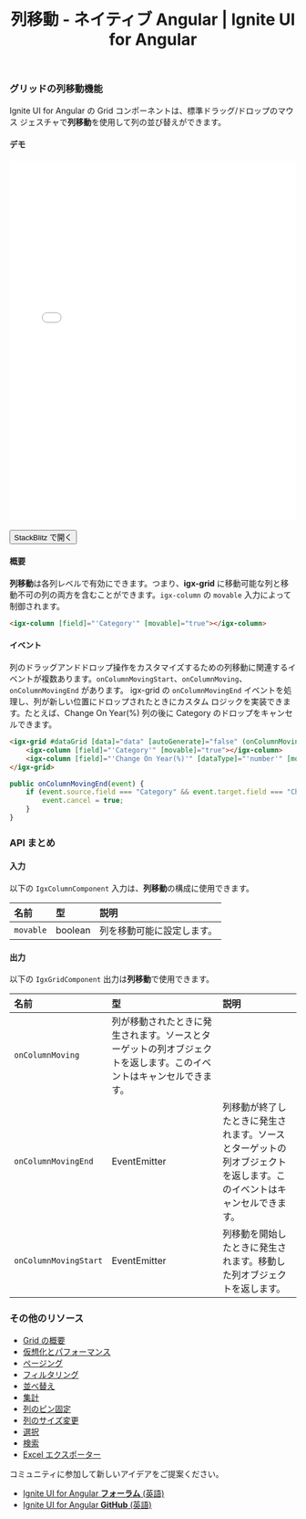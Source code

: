 ﻿---
title: 列移動 - ネイティブ Angular | Ignite UI for Angular
_description: 列移動機能は、標準ドラッグ/ドロップ マウス ジェスチャでインタラクティブに列を並べ替えます。
_keywords: Ignite UI for Angular, UI コントロール, Angular ウィジェット, web ウィジェット, UI ウィジェット, Angular, ネイティブ Angular コンポーネント スイート, ネイティブ Angular コントロール, ネイティブ Angular コンポーネント ライブラリ, Angular Data Grid コンポーネント, Angular Data Grid コントロール, ネイティブ Angular コンポーネント, Angular Grid コンポーネント, Angular Grid コントロール, Angular 高いパフォーマンス Grid, 列のサイズ変更, 遅延列サイズ変更, グリッド列のサイズ変更, Angular Grid 列のサイズ変更, Angular 列
_language: ja
---

### グリッドの列移動機能

Ignite UI for Angular の Grid コンポーネントは、標準ドラッグ/ドロップのマウス ジェスチャで**列移動**を使用して列の並び替えができます。

#### デモ

<div class="sample-container loading" style="height:630px">
    <iframe id="column-moving-sample-iframe" src='{environment:demosBaseUrl}/grid-moving-sample' width="100%" height="100%" seamless frameBorder="0" onload="onSampleIframeContentLoaded(this);"></iframe>
</div>
<br/>
<div>
<button data-localize="stackblitz" class="stackblitz-btn" data-iframe-id="column-moving-sample-iframe" data-demos-base-url="{environment:demosBaseUrl}">StackBlitz で開く</button>
</div>
<div class="divider--half"></div>

#### 概要
**列移動**は各列レベルで有効にできます。つまり、**igx-grid** に移動可能な列と移動不可の列の両方を含むことができます。`igx-column` の `movable` 入力によって制御されます。

```html
<igx-column [field]="'Category'" [movable]="true"></igx-column>
```

#### イベント
列のドラッグアンドドロップ操作をカスタマイズするための列移動に関連するイベントが複数あります。`onColumnMovingStart`、`onColumnMoving`、`onColumnMovingEnd` があります。
igx-grid の `onColumnMovingEnd` イベントを処理し、列が新しい位置にドロップされたときにカスタム ロジックを実装できます。たとえば、Change On Year(%) 列の後に Category のドロップをキャンセルできます。

```html
<igx-grid #dataGrid [data]="data" [autoGenerate]="false" (onColumnMovingEnd)="onColumnMovingEnd($event)">
    <igx-column [field]="'Category'" [movable]="true"></igx-column>
    <igx-column [field]="'Change On Year(%)'" [dataType]="'number'" [movable]="true" ></igx-column>
</igx-grid>
```

```typescript
public onColumnMovingEnd(event) {
    if (event.source.field === "Category" && event.target.field === "Change On Year(%)") {
        event.cancel = true;
    }
}
```

### API まとめ

#### 入力
以下の `IgxColumnComponent` 入力は、**列移動**の構成に使用できます。

| 名前 | 型 | 説明 |
| :--- | :--- | :--- |
|`movable`|boolean|列を移動可能に設定します。|

<div class="divider--half"></div>

#### 出力
以下の `IgxGridComponent` 出力は**列移動**で使用できます。

| 名前 | 型 | 説明 |
| :--- | :--- | :--- |
|`onColumnMoving`| 列が移動されたときに発生されます。ソースとターゲットの列オブジェクトを返します。このイベントはキャンセルできます。|
|`onColumnMovingEnd`| EventEmitter |列移動が終了したときに発生されます。ソースとターゲットの列オブジェクトを返します。このイベントはキャンセルできます。|
|`onColumnMovingStart`| EventEmitter |列移動を開始したときに発生されます。移動した列オブジェクトを返します。|

<div class="divider--half"></div>

### その他のリソース
<div class="divider--half"></div>

* [Grid の概要](grid.md)
* [仮想化とパフォーマンス](grid_virtualization.md)
* [ページング](grid_paging.md)
* [フィルタリング](grid_filtering.md)
* [並べ替え](grid_sorting.md)
* [集計](grid_summaries.md)
* [列のピン固定](grid_column_pinning.md)
* [列のサイズ変更](grid_column_resizing.md)
* [選択](grid_selection.md)
* [検索](grid_search.md)
* [Excel エクスポーター](exporter_excel.md)

<div class="divider--half"></div>
コミュニティに参加して新しいアイデアをご提案ください。

* [Ignite UI for Angular **フォーラム** (英語)](https://www.infragistics.com/community/forums/f/ignite-ui-for-angular)
* [Ignite UI for Angular **GitHub** (英語)](https://github.com/IgniteUI/igniteui-angular)
